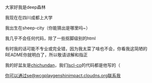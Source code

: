 大家好我是deep森林

我现在在四川成都上大学

我出生在sheep-city（你能猜出是哪里吗~）

我几乎不会任何代码，除了一些抠脚级别的html

有时我的话可能不专业或完全错，因为我太菜了啥也不会，你看我这简陋的README你就明白了，所以敬请谅解和指正

我的好盆友是[chichundan](https://github.com/chichundan)，我们[lscl-co](https://github.com/lscl-co)的代码都是他写的（

你可以通过se@wcgplaygenshinimpact.cloudns.org联系我
